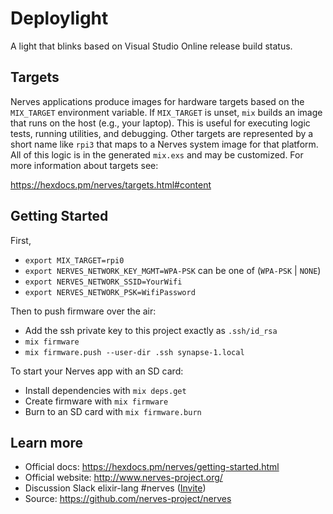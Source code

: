 # Deploylight

A light that blinks based on Visual Studio Online release build status.

## Targets

Nerves applications produce images for hardware targets based on the
`MIX_TARGET` environment variable. If `MIX_TARGET` is unset, `mix` builds an
image that runs on the host (e.g., your laptop). This is useful for executing
logic tests, running utilities, and debugging. Other targets are represented by
a short name like `rpi3` that maps to a Nerves system image for that platform.
All of this logic is in the generated `mix.exs` and may be customized. For more
information about targets see:

https://hexdocs.pm/nerves/targets.html#content

## Getting Started

First,

  * `export MIX_TARGET=rpi0`
  * `export NERVES_NETWORK_KEY_MGMT=WPA-PSK` can be one of (`WPA-PSK` | `NONE`)
  * `export NERVES_NETWORK_SSID=YourWifi`
  * `export NERVES_NETWORK_PSK=WifiPassword`

Then to push firmware over the air:
  * Add the ssh private key to this project exactly as `.ssh/id_rsa`
  * `mix firmware`
  * `mix firmware.push --user-dir .ssh synapse-1.local`

To start your Nerves app with an SD card:
  * Install dependencies with `mix deps.get`
  * Create firmware with `mix firmware`
  * Burn to an SD card with `mix firmware.burn`

## Learn more

  * Official docs: https://hexdocs.pm/nerves/getting-started.html
  * Official website: http://www.nerves-project.org/
  * Discussion Slack elixir-lang #nerves ([Invite](https://elixir-slackin.herokuapp.com/))
  * Source: https://github.com/nerves-project/nerves
